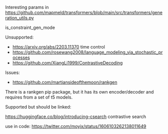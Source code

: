 Interesting params in https://github.com/mapmeld/transformers/blob/main/src/transformers/generation_utils.py

is_constraint_gen_mode

Unsupported:

- https://arxiv.org/abs/2203.11370 time control
- https://github.com/rosewang2008/language_modeling_via_stochastic_processes
- https://github.com/XiangLi1999/ContrastiveDecoding

Issues:

- https://github.com/martiansideofthemoon/rankgen

There is a rankgen pip package, but it has its own encoder/decoder and requires from a set of t5 models.

Supported but should be linked:

https://huggingface.co/blog/introducing-csearch contrastive search


use in code: https://twitter.com/moyix/status/1606103262138011649
